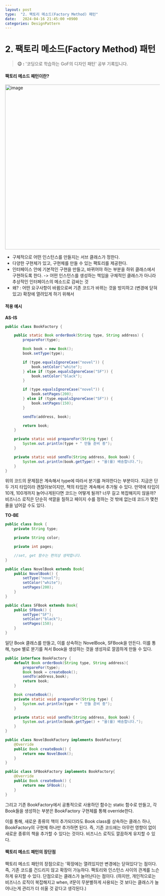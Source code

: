 ```yaml
---
layout: post
type:  "2. 팩토리 메소드(Factory Method) 패턴"
date:   2024-04-16 21:45:00 +0900
categories: DesignPattern
---
```


# 2. 팩토리 메소드(Factory Method) 패턴

> **😉 :** '코딩으로 학습하는 GoF의 디자인 패턴' 공부 기록입니다.

<h4> 팩토리 메소드 패턴이란? </h4>

<img width="536" alt="image" src="https://github.com/JiyoungMa/JiyoungMa.github.io/assets/50768959/3fcf6c6b-8538-4d7c-b4ba-9872ef6ba60b">

- 구체적으로 어떤 인스턴스를 만들지는 서브 클래스가 정한다.
- 다양한 구현체가 있고, 구현체를 만들 수 있는 팩토리를 제공한다.
- 인터페이스 안에 기본적인 구현을 만들고, 바뀌어야 하는 부분을 하위 클래스에서 구현하도록 한다.
-> 어떤 인스턴스를 생성하는 책임을 구체적인 클래스가 아니라 추상적인 인터페이스의 메소드로 감싸는 것
- 왜? : 어떤 요구사항이 바뀜으로써 기존 코드가 바뀌는 것을 방지하고 (변경에 닫혀있고) 확장에 열려있게 하기 위해서

<h4>적용 예시</h4>

**AS-IS**
```Java
public class BookFactory {

    public static Book orderBook(String type, String address) {
        prepareFor(type);

        Book book = new Book();
        book.setType(type);

        if (type.equalsIgnoreCase("novel")) {
            book.setColor("white");
        } else if (type.equalsIgnoreCase("SF")) {
            book.setColor("black");
        }

        if (type.equalsIgnoreCase("novel")) {
            book.setPages(200);
        } else if (type.equalsIgnoreCase("SF")) {
            book.setPages(150);
        }

        sendTo(address, book);

        return book;
    }

    private static void prepareFor(String type) {
        System.out.println(type + " 만들 준비 중");
    }

    private static void sendTo(String address, Book book) {
        System.out.println(book.getType() + "을(를) 배송합니다.");
    }
}
```
위의 코드의 문제점은 계속해서 type에 따라서 분기를 쳐야한다는 부분이다.
지금은 단 두 가지 타입이라 괜찮아보이지만, 책의 타입은 계속해서 추가될 수 있다.
만약에 타입이 10개, 100개까지 늘어나게된다면 코드는 어떻게 될까?
너무 길고 복잡해지지 않을까? 비즈니스 로직은 단순히 색깔을 칠하고 페이지 수를 정하는 것 밖에 없는데 코드가 몇천줄을 넘어갈 수도 있다.

**TO-BE**
```Java
public class Book {
    private String type;

    private String color;

    private int pages;

    //set, get 함수는 편의상 생략합니다.
}

public class NovelBook extends Book{
    public NovelBook() {
        setType("novel");
        setColor("white");
        setPages(200);
    }
}

public class SFBook extends Book{
    public SFBook() {
        setType("SF");
        setColor("black");
        setPages(150);
    }
}
```

일단 Book 클래스를 만들고, 이를 상속하는 NovelBook, SFBook을 만든다.
이를 통해, type 별로 분기를 쳐서 Book을 생성하는 것을 생성자로 깔끔하게 만들 수 있다.

```Java
public interface BookFactory {
    default Book orderBook(String type, String address){
        prepareFor(type);
        Book book = createBook();
        sendTo(address,book);
        return book;
    }

    Book createBook();
    private static void prepareFor(String type) {
        System.out.println(type + " 만들 준비 중");
    }

    private static void sendTo(String address, Book book) {
        System.out.println(book.getType() + "을(를) 배송합니다.");
    }
}

public class NovelBookFactory implements BookFactory{
    @Override
    public Book createBook() {
        return new NovelBook();
    }
}

public class SFBookFactory implements BookFactory{
    @Override
    public Book createBook() {
        return new SFBook();
    }
}
```
그리고 기존 BookFactory에서 공통적으로 사용하던 함수는 static 함수로 만들고, 각 Book들을 생성하는 부분은 BookFactory 구현체를 통해 override한다.

이를 통해, 새로운 종류의 책이 추가되더라도 Book class를 상속하는 클래스 하나, BookFactory의 구현체 하나만 추가하면 된다. 즉, 기존 코드에는 아무런 영향이 없이 새로운 종류의 책을 추가할 수 있다는 것이다.
비즈니스 로직도 깔끔하게 유지할 수 있다.

<h4>팩토리 메소드 패턴의 장단점</h4>
팩토리 메소드 패턴의 장점으로는 '확장에는 열려있지만 변경에는 닫혀있다'는 점이다. 즉, 기존 코드를 건드리지 않고 확장이 가능하다. 팩토리와 인스턴스 사이의 관계를 느슨하게 유지할 수 있다.
단점으로는 클래스가 늘어난다는 점이다. (하지만, 개인적으로는 비즈니스 로직이 복잡해지고 when, if문이 무분별하게 사용되는 것 보다는 클래스가 늘어나는게 관리가 더 쉬울 것 같다고 생각된다.)
